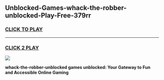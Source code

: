 
## Unblocked-Games-whack-the-robber-unblocked-Play-Free-379rr
<h3>
<a href="https://premium76.site?title=whack-the-robber-unblocked&ref=18A1">CLICK TO PLAY</a></h3>
<hr>

<h3>
<a href="https://premium76.site?title=whack-the-robber-unblocked&ref=18A1">CLICK 2 PLAY</a>
  
</h3>

<a href="https://premium76.site?title=whack-the-robber-unblocked&ref=18A1"><img src="https://clearcache.store/games.png"></a>


**whack-the-robber-unblocked games unblocked: Your Gateway to Fun and Accessible Online Gaming**
